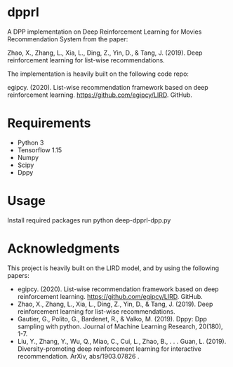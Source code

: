 # dpprl

A DPP implementation on Deep Reinforcement Learning for Movies Recommendation System from the paper:

Zhao, X., Zhang, L., Xia, L., Ding, Z., Yin, D., & Tang, J. (2019). Deep reinforcement learning for list-wise recommendations.

The implementation is heavily built on the following code repo: 

egipcy. (2020). List-wise recommendation framework based on deep reinforcement learning. https://github.com/egipcy/LIRD. GitHub.

# Requirements

* Python 3
* Tensorflow 1.15
* Numpy
* Scipy
* Dppy

# Usage

Install required packages
run python deep-dpprl-dpp.py

# Acknowledgments

This project is heavily built on the LIRD model, and by using the following papers:

* egipcy. (2020). List-wise recommendation framework based on deep reinforcement learning. https://github.com/egipcy/LIRD. GitHub.
* Zhao, X., Zhang, L., Xia, L., Ding, Z., Yin, D., & Tang, J. (2019). Deep reinforcement learning for list-wise recommendations.
* Gautier, G., Polito, G., Bardenet, R., & Valko, M. (2019). Dppy: Dpp sampling with python. Journal of Machine Learning Research, 20(180), 1-7.
* Liu, Y., Zhang, Y., Wu, Q., Miao, C., Cui, L., Zhao, B., . . . Guan, L. (2019). Diversity-promoting deep reinforcement learning for interactive recommendation. ArXiv, abs/1903.07826 .
